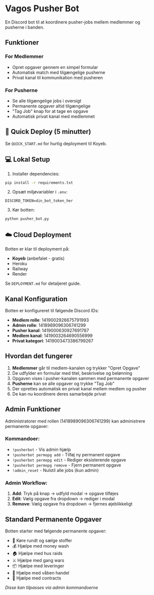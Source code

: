 # Vagos Pusher Bot

En Discord bot til at koordinere pusher-jobs mellem medlemmer og pusherne i banden.

## Funktioner

### For Medlemmer
- Opret opgaver gennem en simpel formular
- Automatisk match med tilgængelige pusherne
- Privat kanal til kommunikation med pusheren

### For Pusherne
- Se alle tilgængelige jobs i oversigt
- Permanente opgaver altid tilgængelige
- "Tag Job" knap for at tage en opgave
- Automatisk privat kanal med medlemmet

## 🚀 Quick Deploy (5 minutter)

Se `QUICK_START.md` for hurtig deployment til Koyeb.

## 💻 Lokal Setup

1. Installer dependencies:
```bash
pip install -r requirements.txt
```

2. Opsæt miljøvariabler i `.env`:
```
DISCORD_TOKEN=din_bot_token_her
```

3. Kør botten:
```bash
python pusher_bot.py
```

## ☁️ Cloud Deployment

Botten er klar til deployment på:
- **Koyeb** (anbefalet - gratis)
- Heroku
- Railway
- Render

Se `DEPLOYMENT.md` for detaljeret guide.

## Kanal Konfiguration

Botten er konfigureret til følgende Discord IDs:
- **Medlem rolle**: 1419002926675791993
- **Admin rolle**: 1418989096306741299
- **Pusher kanal**: 1419000630927691787 
- **Medlem kanal**: 1419003264690556999
- **Privat kategori**: 1419003473386799267

## Hvordan det fungerer

1. **Medlemmer** går til medlem-kanalen og trykker "Opret Opgave"
2. De udfylder en formular med titel, beskrivelse og belønning
3. Opgaven vises i pusher-kanalen sammen med permanente opgaver
4. **Pusherne** kan se alle opgaver og trykke "Tag Job" 
5. Der oprettes automatisk en privat kanal mellem medlem og pusher
6. De kan nu koordinere deres samarbejde privat

## Admin Funktioner

Administratorer med rollen (1418989096306741299) kan administrere permanente opgaver:

### Kommandoer:
- `!pusherbot` - Vis admin hjælp
- `!pusherbot permopg add` - Tilføj ny permanent opgave
- `!pusherbot permopg edit` - Rediger eksisterende opgave  
- `!pusherbot permopg remove` - Fjern permanent opgave
- `!admin_reset` - Nulstil alle jobs (kun admin)

### Admin Workflow:
1. **Add**: Tryk på knap → udfyld modal → opgave tilføjes
2. **Edit**: Vælg opgave fra dropdown → rediger i modal
3. **Remove**: Vælg opgave fra dropdown → fjernes øjeblikkeligt

## Standard Permanente Opgaver

Botten starter med følgende permanente opgaver:
- 🚗 Køre rundt og sælge stoffer
- 💰 Hjælpe med money wash
- 🏠 Hjælpe med hus raids
- ⚔️ Hjælpe med gang wars
- 📦 Hjælpe med leveringer
- 🔫 Hjælpe med våben handel
- 🎯 Hjælpe med contracts

*Disse kan tilpasses via admin kommandoerne*
